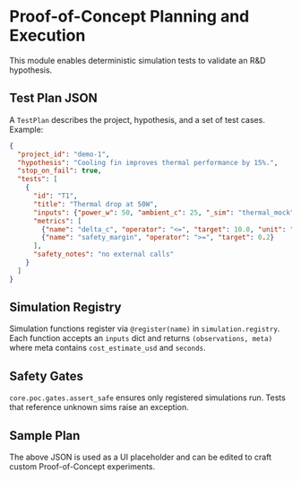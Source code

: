# Proof-of-Concept Planning and Execution

This module enables deterministic simulation tests to validate an R&D hypothesis.

## Test Plan JSON
A `TestPlan` describes the project, hypothesis, and a set of test cases. Example:

```json
{
  "project_id": "demo-1",
  "hypothesis": "Cooling fin improves thermal performance by 15%.",
  "stop_on_fail": true,
  "tests": [
    {
      "id": "T1",
      "title": "Thermal drop at 50W",
      "inputs": {"power_w": 50, "ambient_c": 25, "_sim": "thermal_mock"},
      "metrics": [
        {"name": "delta_c", "operator": "<=", "target": 10.0, "unit": "C"},
        {"name": "safety_margin", "operator": ">=", "target": 0.2}
      ],
      "safety_notes": "no external calls"
    }
  ]
}
```

## Simulation Registry
Simulation functions register via `@register(name)` in `simulation.registry`. Each
function accepts an `inputs` dict and returns `(observations, meta)` where meta
contains `cost_estimate_usd` and `seconds`.

## Safety Gates
`core.poc.gates.assert_safe` ensures only registered simulations run. Tests that
reference unknown sims raise an exception.

## Sample Plan
The above JSON is used as a UI placeholder and can be edited to craft custom
Proof-of-Concept experiments.
